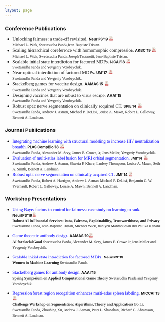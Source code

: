 ```yaml
---
layout: page
---
```


### Conference Publications
* <span style="font-family: 'verdana'; font-size: 15px;">Unlocking fairness: a trade-off revisited.</span> <small><b>NeurIPS'19 </b></small> [<img src="pdf_icon.png" width="3%" height="3%">](https://papers.nips.cc/paper/9082-unlocking-fairness-a-trade-off-revisited.pdf)<br /><span style="font-family: 'verdana'; font-size: 12px;">Michael L. Wick, Swetasudha Panda,Jean-Baptiste Tristan.</span>
* <span style=" font-family: 'verdana'; font-size: 15px;">Scaling hierarchical coreference with homomorphic compression.</span> <small><b>AKBC'19 </b></small> [<img src="pdf_icon.png" width="3%" height="3%">](https://openreview.net/pdf?id=H1gwRx5T6Q)<br /><span style="font-family: 'verdana'; font-size: 12px;">Michael L. Wick, Swetasudha Panda, Joseph Tassarotti, Jean-Baptiste Tristan.</span>
* <span style=" font-family: 'verdana'; font-size: 15px;">Scalable initial state interdiction for factored MDPs.</span> <small><b>IJCAI'18</b></small> [<img src="pdf_icon.png" width="3%" height="3%">](https://www.ijcai.org/proceedings/2018/0667.pdf)<br />
 <span style="font-family: 'verdana'; font-size: 12px;">Swetasudha Panda and Yevgeniy Vorobeychik.</span>
* <span style=" font-family: 'verdana'; font-size: 15px;">Near-optimal interdiction of factored MDPs.</span> <small><b>UAI'17</b></small> [<img src="pdf_icon.png" width="3%" height="3%">](http://www.auai.org/uai2017/proceedings/papers/62.pdf)<br />
<span style="font-family: 'verdana'; font-size: 12px;">Swetasudha Panda and Yevgeniy Vorobeychik.</span>
* <span style="font-family: 'verdana'; font-size: 15px;">Stackelberg games for vaccine design.</span> <small><b>AAMAS'15</b></small> [<img src="pdf_icon.png" width="3%" height="3%">](http://www.vorobeychik.com/2015/abdesign.pdf)<br />
 <span style="font-family: 'verdana'; font-size: 12px;">Swetasudha Panda and Yevgeniy Vorobeychik.</span>
* <span style=" font-family: 'verdana'; font-size: 15px;">Designing vaccines that are robust to virus escape.</span> <small><b>AAAI'15</b></small> <br />
<span style="font-family: 'verdana'; font-size: 12px;">Swetasudha Panda and Yevgeniy Vorobeychik.</span>
* <span style=" font-family: 'verdana'; font-size: 15px;">Robust optic nerve segmentation on clinically acquired CT.</span> <small><b>SPIE'14</b></small> [<img src="pdf_icon.png" width="3%" height="3%">](https://www.ncbi.nlm.nih.gov/pmc/articles/PMC4013110/pdf/nihms550000.pdf)<br />
<span style="font-family: 'verdana'; font-size: 12px;">Swetasudha Panda, Andrew J. Asman, Michael P. DeLisi, Louise A. Mawn, Robert L. Galloway,
Bennett A. Landman.</span>

### Journal Publications

* <span style="color: blue; font-family: 'verdana'; font-size: 14px;">Integrating machine learning with structural modeling to increase HIV neutralization breadth.</span><small><b> PLOS CompBio'18</b></small> [<img src="pdf_icon.png" width="3%" height="3%">](https://journals.plos.org/ploscompbiol/article/file?id=10.1371/journal.pcbi.1005999&type=printable)<br />
<span style="font-family: 'verdana'; font-size: 12px;">Swetasudha Panda, Alexander M. Sevy, James E. Crowe, Jr, Jens Meiler, Yevgeniy Vorobeychik.</span>
* <span style="color: blue; font-family: 'verdana'; font-size: 14px;">Evaluation of multi-atlas label fusion for MRI orbital segmentation.</span> <small><b> JMI'14</b></small> [<img src="pdf_icon.png" width="3%" height="3%">](https://www.ncbi.nlm.nih.gov/pmc/articles/PMC4280790/pdf/JMI-001-024002.pdf)<br />
<span style="font-family: 'verdana'; font-size: 12px;">Swetasudha Panda, Andrew J. Asman, Shweta P. Khare, Lindsey Thompson, Louise A. Mawn, Seth
A. Smith, Bennett A. Landman.</span>
* <span style="color: blue; font-family: 'verdana'; font-size: 14px;">Robust optic nerve segmentation on clinically acquired CT.</span><small><b> JMI'14</b></small> [<img src="pdf_icon.png" width="3%" height="2%">](https://www.ncbi.nlm.nih.gov/pmc/articles/PMC4013110/pdf/nihms550000.pdf)<br />
<span style="font-family: 'verdana'; font-size: 12px;">Swetasudha Panda, Robert A. Harrigan, Andrew J. Asman, Michael P. DeLisi, Benjamin C. W.
Yvernault, Robert L. Galloway, Louise A. Mawn, Bennett A. Landman.</span>

### Workshop Presentations

* <span style="color: blue; font-family: 'verdana'; font-size: 14px;">Using Bayes factors to control for fairness: case study on learning to rank.</span> <small><b> NeurIPS'19</b></small>[<img src="pdf_icon.png" width="3%" height="3%">](http://swetapanda.github.io/menu/robust19.pdf)<br /><span style="font-family: 'verdana'; font-size: 12px;"><b> Robust AI in Financial Services: Data, Fairness, Explainability, Trustworthiness, and Privacy</b></span>
<span style="font-family: 'verdana'; font-size: 12px;">Swetasudha Panda, Jean-Baptiste Tristan, Michael Wick, Haniyeh Mahmoudian and Pallika Kanani</span>
* <span style="color: blue; font-family: 'verdana'; font-size: 14px;">Game theoretic antibody design.</span> <small><b> AAMAS'19</b></small>[<img src="pdf_icon.png" width="3%" height="3%">](http://swetapanda.github.io/menu/Game_theory_ab_design.pdf
) <br />
 <span style="font-family: 'verdana'; font-size: 12px;"><b>AI for Social Good</b></span>
<span style="font-family: 'verdana'; font-size: 12px;">Swetasudha Panda, Alexander M. Sevy, James E. Crowe Jr, Jens Meiler and Yevgeniy Vorobeychik.</span>
* <span style="color: blue; font-family: 'verdana'; font-size: 14px;">Scalable initial state interdiction for factored MDPs.</span> <small><b> NeurIPS'18</b></small> <br />
<span style="font-family: 'verdana'; font-size: 12px;"><b>Women in Machine Learning</b> </span>
<span style="font-family: 'verdana'; font-size: 12px;">Swetasudha Panda.</span>

* <span style="color: blue; font-family: 'verdana'; font-size: 14px;">Stackelberg games for antibody design.</span><small><b> AAAI'15 </b> </small> <br />
<span style="font-family: 'verdana'; font-size: 12px;"><b>Spring Symposium on Applied Computational Game Theory</b> </span> 
<span style="font-family: 'verdana'; font-size: 12px;">Swetasudha Panda and Yevgeniy Vorobeychik.</span>

* <span style="color: blue; font-family: 'verdana'; font-size: 14px;">Regression forest region recognition enhances multi-atlas spleen labeling.</span>  <small><b>MICCAI'13</b></small> [<img src="pdf_icon.png" width="3%" height="3%">](http://citeseerx.ist.psu.edu/viewdoc/download?doi=10.1.1.701.232&rep=rep1&type=pdf)<br /><span style="font-family: 'verdana'; font-size: 12px;"><b>Challenge Workshop on Segmentation: Algorithms, Theory and Applications</b> </span> 
<span style="font-family: 'verdana'; font-size: 12px;">Bo Li, Swetasudha Panda, Zhoubing Xu, Andrew J. Asman, Peter L. Shanahan, Richard G. Abramson,
Bennett A. Landman.</span>
